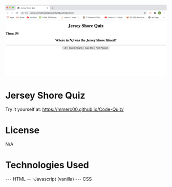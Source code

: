 <img src="assets/Jersey Shore Quiz.png" alt="screenshot of quiz in action">

# Jersey Shore Quiz 
Try it yourself at: https://mmerc00.github.io/Code-Quiz/


# License 
N/A

# Technologies Used
--- HTML
-- -Javascript (vanilla)
--- CSS
